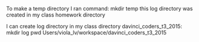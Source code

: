 To make a temp directory I ran command: mkdir temp
this log directory was created in my class homework directory

I can create log directory in my class directory davinci_coders_t3_2015: mkdir log
pwd
Users/viola_lv/workspace/davinci_coders_t3_2015


